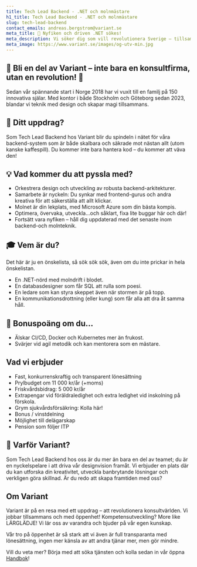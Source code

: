 ```yaml
---
title: Tech Lead Backend - .NET och molnmästare
h1_title: Tech Lead Backend - .NET och molnmästare
slug: tech-lead-backend
contact_emails: andreas.bergstrom@variant.se
meta_title: 🚀 Nyfiken och driven .NET sökes!
meta_description: Vi söker dig som vill revolutionera Sverige – tillsammans med andra och tillsammans med oss!
meta_image: https://www.variant.se/images/og-utv-min.jpg
---
```


## 🌟 Bli en del av Variant – inte bara en konsultfirma, utan en revolution! 🌟

Sedan vår spännande start i Norge 2018 har vi vuxit till en familj på 150 innovativa själar. Med kontor i både Stockholm och Göteborg sedan 2023, blandar vi teknik med design och skapar magi tillsammans.

## 🔧 Ditt uppdrag?

Som Tech Lead Backend hos Variant blir du spindeln i nätet för våra backend-system som är både skalbara och säkrade mot nästan allt (utom kanske kaffespill). Du kommer inte bara hantera kod – du kommer att väva den!

## 💡 Vad kommer du att pyssla med?

- Orkestrera design och utveckling av robusta backend-arkitekturer.
- Samarbete är nyckeln: Du synkar med frontend-gurus och andra kreativa för att säkerställa att allt klickar.
- Molnet är din lekplats, med Microsoft Azure som din bästa kompis.
- Optimera, övervaka, utveckla...och såklart, fixa lite buggar här och där!
- Fortsätt vara nyfiken – håll dig uppdaterad med det senaste inom backend-och molnteknik.

## 🎓 Vem är du?

Det här är ju en önskelista, så sök sök sök, även om du inte prickar in hela önskelistan.

- En .NET-nörd med molndrift i blodet.
- En databasdesigner som får SQL att rulla som poesi.
- En ledare som kan styra skeppet även när stormen är på topp.
- En kommunikationsdrottning (eller kung) som får alla att dra åt samma håll.

## 🌱 Bonuspoäng om du...

- Älskar CI/CD, Docker och Kubernetes mer än frukost.
- Svärjer vid agil metodik och kan mentorera som en mästare.

## Vad vi erbjuder

- Fast, konkurrenskraftig och transparent lönesättning
- Prylbudget om 11 000 kr/år (+moms)
- Friskvårdsbidrag: 5 000 kr/år
- Extrapengar vid föräldraledighet och extra ledighet vid inskolning på förskola.
- Grym sjukvårdsförsäkring: Kolla här!
- Bonus / vinstdelning
- Möjlighet till delägarskap
- Pension som följer ITP

## 🌟 Varför Variant?

Som Tech Lead Backend hos oss är du mer än bara en del av teamet; du är en nyckelspelare i att driva vår designvision framåt. Vi erbjuder en plats där du kan utforska din kreativitet, utveckla banbrytande lösningar och verkligen göra skillnad. Är du redo att skapa framtiden med oss?

## Om Variant

Variant är på en resa med ett uppdrag – att revolutionera konsultvärlden. Vi jobbar tillsammans och med öppenhet! Kompetensutveckling? More like LÄRGLÄDJE! Vi lär oss av varandra och bjuder på vår egen kunskap.

Vår tro på öppenhet är så stark att vi även är full transparanta med lönesättning, ingen mer känsla av att andra tjänar mer, men gör mindre.

Vill du veta mer? Börja med att söka tjänsten och kolla sedan in vår öppna [Handbok](https://handbook.variant.se)!
